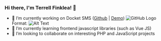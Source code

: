 ### Hi there, I'm Terrell Finklea! 👋

- 🔭 I’m currently working on Docket SMS ([Github](https://github.com/merciall/docket) | [Demo](https://terrell.finklea/docket-sms))
![GitHub Logo](https://i.ibb.co/bHYM4Hj/On-Paste-20210824-112644.png)
Format: ![Alt Text](url)
- 🌱 I’m currently learning frontend javascript libraries (such as Vue JS)
- 👯 I’m looking to collaborate on interesting PHP and JavaScript projects
